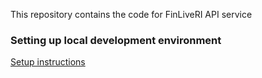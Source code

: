 This repository contains the code for FinLiveRI API service
### Setting up local development environment
[Setup instructions](/docs/development-setup.md)

